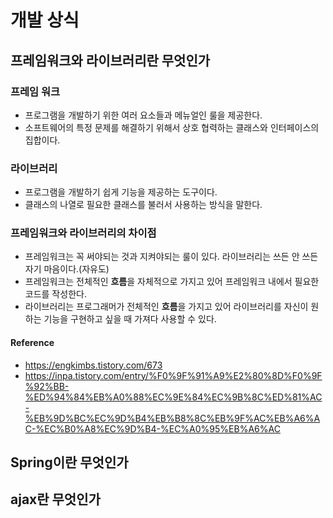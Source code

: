 # 개발 상식
## 프레임워크와 라이브러리란 무엇인가
### 프레임 워크
- 프로그램을 개발하기 위한 여러 요소들과 메뉴얼인 룰을 제공한다.
- 소프트웨어의 특정 문제를 해결하기 위해서 상호 협력하는 클래스와 인터페이스의 집합이다.

### 라이브러리
- 프로그램을 개발하기 쉽게 기능을 제공하는 도구이다.
- 클래스의 나열로 필요한 클래스를 불러서 사용하는 방식을 말한다.


### 프레임워크와 라이브러리의 차이점
- 프레임워크는 꼭 써야되는 것과 지켜야되는 룰이 있다. 라이브러리는 쓰든 안 쓰든 자기 마음이다.(자유도)
- 프레임워크는 전체적인 **흐름**을 자체적으로 가지고 있어 프레임워크 내에서 필요한 코드를 작성한다.
- 라이브러리는 프로그래머가 전체적인 **흐름**을 가지고 있어 라이브러리를 자신이 원하는 기능을 구현하고 싶을 때 가져다 사용할 수 있다.

#### Reference
- https://engkimbs.tistory.com/673
- https://inpa.tistory.com/entry/%F0%9F%91%A9%E2%80%8D%F0%9F%92%BB-%ED%94%84%EB%A0%88%EC%9E%84%EC%9B%8C%ED%81%AC-%EB%9D%BC%EC%9D%B4%EB%B8%8C%EB%9F%AC%EB%A6%AC-%EC%B0%A8%EC%9D%B4-%EC%A0%95%EB%A6%AC


## Spring이란 무엇인가
## ajax란 무엇인가
